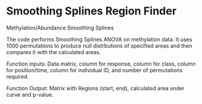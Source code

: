 Smoothing Splines Region Finder
==================

Methylation/Abundance Smoothing Splines


The code performs Smoothing Splines ANOVA on methylation data. It uses 1000 permutations to produce null distrbutions of specified areas and then compares it with the calculated areas. 


Function inputs: Data matrix, column for response, column for class, column for position/time, column for individual ID,
                and number of permutations required.
                
                
Function Output: Matrix with Regions (start, end), calculated area under curve and p-value. 
